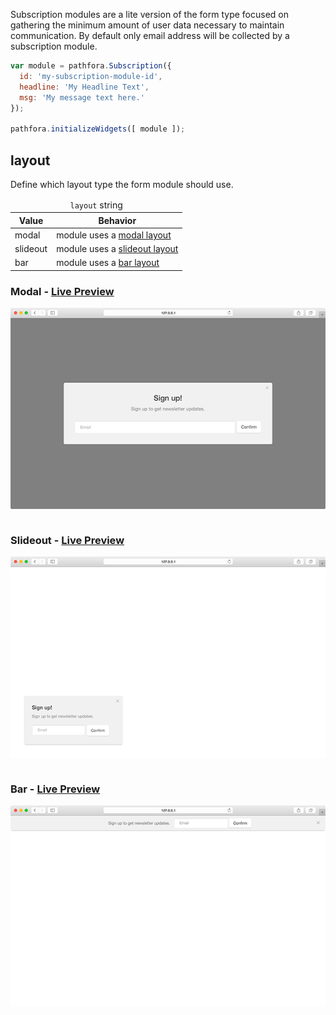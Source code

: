 Subscription modules are a lite version of the form type focused on gathering the minimum amount of user data necessary to maintain communication. By default only email address will be collected by a subscription module.

``` javascript
var module = pathfora.Subscription({
  id: 'my-subscription-module-id',
  headline: 'My Headline Text',
  msg: 'My message text here.'
});

pathfora.initializeWidgets([ module ]);
```

## layout

Define which layout type the form module should use.

<table>
  <thead>
    <tr>
      <td colspan="2" align="center"><code>layout</code> string</td>
    </tr>
    <tr>
      <th>Value</th>
      <th>Behavior</th>
    </tr>
  </thead>
  
  <tr>
    <td>modal</td>
    <td>module uses a <a href="/layouts/modal">modal layout</a></td>
  </tr>
  <tr>
    <td>slideout</td>
    <td>module uses a <a href="/layouts/slideout">slideout layout</a></td>
  </tr>
  <tr>
    <td>bar</td>
    <td>module uses a <a href="/layouts/bar">bar layout</a></td>
  </tr>
</table>

### Modal - [Live Preview](../../examples/preview/types/subscription/modal.html)

![Subscription Modal](../examples/img/types/subscription/modal.png)

<pre data-src="../../examples/src/types/subscription/modal.js"></pre>


### Slideout - [Live Preview](../../examples/preview/types/subscription/slideout.html)

![Subscription Slideout](../examples/img/types/subscription/slideout.png)

<pre data-src="../../examples/src/types/subscription/slideout.js"></pre>


### Bar - [Live Preview](../../examples/preview/types/subscription/bar.html)

![Subscription Bar](../examples/img/types/subscription/bar.png)

<pre data-src="../../examples/src/types/subscription/bar.js"></pre>

